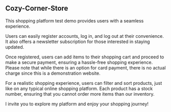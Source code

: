 ## Cozy-Corner-Store

This shopping platform test demo provides users with a seamless experience.

Users can easily register accounts, log in, and log out at their convenience. It also offers a newsletter subscription for those interested in staying updated.

Once registered, users can add items to their shopping cart and proceed to make a secure payment, ensuring a hassle-free shopping experience. 
Please note that while there is an option for card payment, there is no actual charge since this is a demonstration website.

For a realistic shopping experience, users can filter and sort products, just like on any typical online shopping platform.
Each product has a stock number, ensuring that you cannot order more items than our inventory.

I invite you to explore my platform and enjoy your shopping journey!
